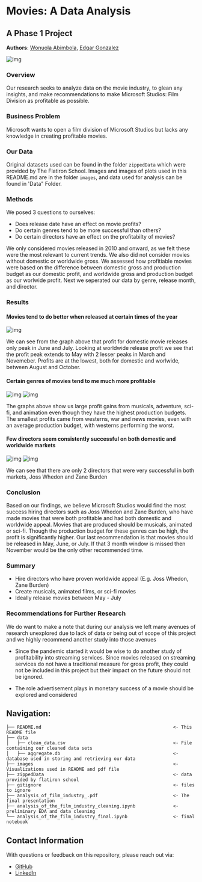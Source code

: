 # Movies: A Data Analysis

## A Phase 1 Project

**Authors**: [Wonuola Abimbola](https://github.com/Wonuabimbola), [Edgar Gonzalez](https://github.com/edgarg429)

![img](./images/Microsoft_Studios_Logo.png)


### Overview

Our research seeks to analyze data on the movie industry, to glean any insights, and make recommendations to make Microsoft Studios: Film Division as profitable as possible.

### Business Problem

Microsoft wants to open a film division of Microsoft Studios but lacks any knowledge in creating profitable movies. 


### Our Data 

Original datasets used can be found in the folder `zippedData` which were provided by The Flatiron School.
Images and images of plots used in this README.md are in the folder `images`, and data used for analysis can be found in 'Data" Folder.


### Methods

We posed 3 questions to ourselves:

 - Does release date have an effect on movie profits?
 - Do certain genres tend to be more successful than others?
 - Do certain directors have an effect on the profitabilty of movies?

We only considered movies released in 2010 and onward, as we felt these were the most relevant to current trends. We also did not consider movies without domestic or worldwide gross. We assessed how profitiable movies were based on the difference between domestic gross and production budget as our domestic profit, and worldwide gross and production budget as our worlwide profit. Next we seperated our data by genre, release month, and director.

### Results
#### Movies tend to do better when released at certain times of the year
![img](./images/mean_profit_by_month.png)

We can see from the graph above that profit for domestic movie releases only peak in June and July. 
Looking at worldwide release profit we see that the profit peak extends to May with 2 lesser peaks in March and Novemeber. Profits are at the lowest, both for domestic and worlwide, between August and October.

#### Certain genres of movies tend to me much more profitable
![img](./images/mean_production_budget_by_genre.png)
![img](./images/mean_profit_by_genre.png)

The graphs above show us large profit gains from musicals, adventure, sci-fi, and animation even though they have the highest production budgets. The smallest profits came from westerns, war and news movies, even with an average production budget, with westerns performing the worst.

#### Few directors seem consistently successful on both domestic and worldwide markets
![img](./images/director_mean_dom_prof_num_of_movies.png)
![img](./images/director_mean_world_prof_num_of_movies.png)

We can see that there are only 2 directors that were very successful in both markets, Joss Whedon and Zane Burden

### Conclusion

Based on our findings, we believe Microsoft Studios would find the most success hiring directors such as Joss Whedon and Zane Burden, who have made movies that were both profitable and had both domestic and worldwide appeal. 
Movies that are produced should be musicals, animated or sci-fi. Though the production budget for these genres can be high, the profit is significantly higher. 
Our last recommendation is that movies should be released in May, June, or July. If that 3 month window is missed then November would be the only other recommended time.

### Summary

 - Hire directors who have proven worldwide appeal (E.g. Joss Whedon, Zane Burden)
 - Create musicals, animated films, or sci-fi movies
 - Ideally release movies between May - July

### Recommendations for Further Research

We do want to make a note that during our analysis we left many avenues of research unexplored due to lack of data or being out of scope of this project and we highly recommend another study into those avenues

 - Since the pandemic started it would be wise to do another study of profitability into streaming services. Since movies released on streaming services do not have a traditional measure for gross profit, they could not be included in this project but their impact on the future should not be ignored.

 - The role advertisement plays in monetary success of a movie should be explored and considered

## Navigation:

```
├── README.md                                                 <- This README file
├── data
│   ├── clean_data.csv                                        <- File containing our cleaned data sets
│   ├── aggregate.db                                          <- database used in storing and retrieving our data
├── images                                                    <- Visualizations used in README and pdf file
├── zippedData                                                <- data provided by flatiron school
├── gitignore                                                 <- files to ignore
├── analysis_of_film_industry_.pdf                            <- The final presentation
├── analysis_of_the_film_industry_cleaning.ipynb              <- preliminary EDA and data cleaning
└── analysis_of_the_film_industry_final.ipynb                 <- final notebook

```
## Contact Information

With questions or feedback on this repository, please reach out via:
- [GitHub](https://github.com/Wonuabimbola)
- [LinkedIn](https://www.linkedin.com/in/wonuola-abimbola)







